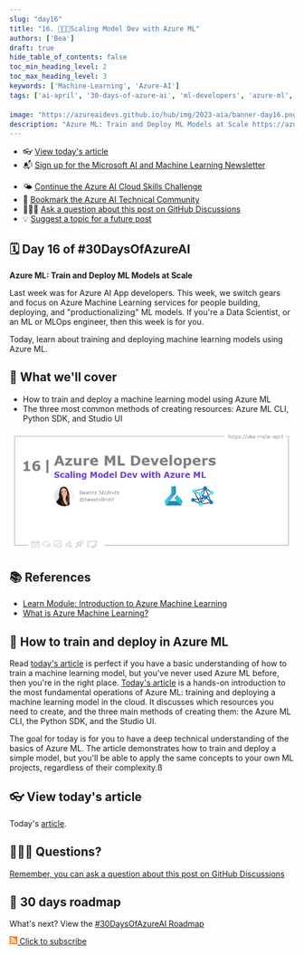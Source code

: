 ```yaml
---
slug: "day16"
title: "16. 🧑🏽‍🔬Scaling Model Dev with Azure ML"
authors: ['Bea']
draft: true
hide_table_of_contents: false
toc_min_heading_level: 2
toc_max_heading_level: 3
keywords: ['Machine-Learning', 'Azure-AI']
tags: ['ai-april', '30-days-of-azure-ai', 'ml-developers', 'azure-ml', 'data-scientist']

image: "https://azureaidevs.github.io/hub/img/2023-aia/banner-day16.png"
description: "Azure ML: Train and Deploy ML Models at Scale https://azureaidevs.github.io/hub/2023-aia/day16 #30DaysOfAzureAI #AzureAiDevs #AI #AzureML"
---
```


<head>  

  <link rel="canonical" href="https://bea.stollnitz.com/blog/aml-command"  />

</head>

- 👓 [View today's article](https://bea.stollnitz.com/blog/aml-command)
- 📬 [Sign up for the Microsoft AI and Machine Learning Newsletter](https://aka.ms/azure-ai-dev-newsletter)
<!-- - 📰 [Subscribe to the #30DaysOfAzureAI RSS feed](https://azureaidevs.github.io/hub/2023-aia/rss.xml) -->
- 🌤️ [Continue the Azure AI Cloud Skills Challenge](https://aka.ms/30-days-of-azure-ai-challenge)
- 🏫 [Bookmark the Azure AI Technical Community](https://techcommunity.microsoft.com/t5/artificial-intelligence-and/ct-p/AI)
- 🙋🏾‍♂️ [Ask a question about this post on GitHub Discussions](https://github.com/AzureAiDevs/hub/discussions/categories/16-scaling-model-dev-with-azure-ml)
- 💡 [Suggest a topic for a future post](https://github.com/AzureAiDevs/hub/discussions/categories/call-for-content)


## 🗓️ Day 16 of #30DaysOfAzureAI

<!-- README
The following description is also used for the tweet. So it should be action oriented and grab attention 
If you update the description, please update the description: in the frontmatter as well.
-->

**Azure ML: Train and Deploy ML Models at Scale**

<!-- README
The following is the intro to the post. It should be a short teaser for the post.
-->

Last week was for Azure AI App developers. This week, we switch gears and focus on Azure Machine Learning services for people building, deploying, and "productionalizing" ML models. If you're a Data Scientist, or an ML or MLOps engineer, then this week is for you. 

Today, learn about training and deploying machine learning models using Azure ML.

## 🎯 What we'll cover

<!-- README
The following list is the main points of the post. There should be 3-4 main points.
 -->


- How to train and deploy a machine learning model using Azure ML
- The three most common methods of creating resources: Azure ML CLI, Python SDK, and Studio UI

<!-- 
- Main point 1
- Main point 2
- Main point 3 
- Main point 4
-->

![Image banner for day 16](./../../static/img/2023-aia/banner-day16.png)

<!-- README
Add or update a list relevant references here. These could be links to other blog posts, Microsoft Learn Module, videos, or other resources.
-->



## 📚 References

- [Learn Module: Introduction to Azure Machine Learning](https://learn.microsoft.com/training/modules/intro-to-azure-ml?WT.mc_id=aiml-89446-dglover)
- [What is Azure Machine Learning?](https://learn.microsoft.com/azure/machine-learning/overview-what-is-azure-machine-learning?WT.mc_id=aiml-89446-dglover)


<!-- README
The following is the body of the post. It should be an overview of the post that you are referencing.
See the Learn More section, if you supplied a canonical link, then will be displayed here.
-->


## 🚌 How to train and deploy in Azure ML

Read [today's article](https://bea.stollnitz.com/blog/aml-command) is perfect if you have a basic understanding of how to train a machine learning model, but you've never used Azure ML before, then you're in the right place. [Today's article](https://bea.stollnitz.com/blog/aml-command) is a hands-on introduction to the most fundamental operations of Azure ML: training and deploying a machine learning model in the cloud. It discusses which resources you need to create, and the three main methods of creating them: the Azure ML CLI, the Python SDK, and the Studio UI.

The goal for today is for you to have a deep technical understanding of the basics of Azure ML. The article demonstrates how to train and deploy a simple model, but you'll be able to apply the same concepts to your own ML projects, regardless of their complexity.ß

## 👓 View today's article

Today's [article](https://bea.stollnitz.com/blog/aml-command).


## 🙋🏾‍♂️ Questions?

[Remember, you can ask a question about this post on GitHub Discussions](https://github.com/AzureAiDevs/Discussions/discussions/categories/16-scaling-model-dev-with-azure-ml)

## 📍 30 days roadmap

What's next? View the [#30DaysOfAzureAI Roadmap](/hub/roadmap/30days)

[![](./../../static/img/2023-aia/rss.png) Click to subscribe](https://azureaidevs.github.io/hub/2023-aia/rss.xml)